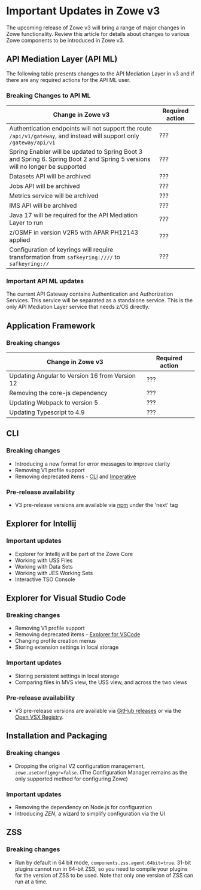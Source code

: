 # Important Updates in Zowe v3

The upcoming release of Zowe v3 will bring a range of major changes in Zowe functionality. Review this article for details about changes to various Zowe components to be introduced in Zowe v3.

## API Mediation Layer (API ML)

The following table presents changes to the API Mediation Layer in v3 and if there are any required actions for the API ML user.

### Breaking Changes to API ML

| Change in  Zowe v3 | Required action |  
|----|-----------------------|
| Authentication endpoints will not support the route `/api/v1/gateway`, and instead will support only `/gateway/api/v1` | ??? |
| Spring Enabler will be updated to Spring Boot 3 and Spring 6. Spring Boot 2 and Spring 5 versions will no longer be supported | ??? |
| Datasets API will be archived | ??? |
| Jobs API will be archived | ??? |
| Metrics service will be archived | ??? |
| IMS API will be archived | ??? |
| Java 17 will be required for the API Mediation Layer to run | ??? |
| z/OSMF in version V2R5 with APAR PH12143 applied | ??? |
| Configuration of keyrings will require transformation from `safkeyring:////` to `safkeyring://` | ??? |


### Important API ML updates

The current API Gateway contains Authentication and Authorization Services. This service will be separated as a standalone service. This is the only API Mediation Layer service that needs z/OS directly.
 
## Application Framework

### Breaking changes

| Change in  Zowe v3 | Required action |  
|----|-----------------------|
| Updating Angular to Version 16 from Version 12 | ??? |
| Removing the core-js dependency | ??? |
| Updating Webpack to version 5 | ??? |
| Updating Typescript to 4.9 | ??? |


## CLI

### Breaking changes

* Introducing a new format for error messages to improve clarity
* Removing V1 profile support
* Removing deprecated items - [CLI](https://github.com/zowe/zowe-cli/issues/1694) and [Imperative](https://github.com/zowe/zowe-cli/issues/1873)

### Pre-release availability

* V3 pre-release versions are available via [npm](https://www.npmjs.com/package/@zowe/cli?activeTab=readme) under the 'next' tag

## Explorer for Intellij

### Important updates

* Explorer for Intellij will be part of the Zowe Core
* Working with USS Files
* Working with Data Sets
* Working with JES Working Sets
* Interactive TSO Console

## Explorer for Visual Studio Code

### Breaking changes

* Removing V1 profile support
* Removing deprecated items - [Explorer for VSCode](https://github.com/zowe/zowe-explorer-vscode/issues/2238)
* Changing profile creation menus
* Storing extension settings in local storage

### Important updates

* Storing persistent settings in local storage
* Comparing files in MVS view, the USS view, and across the two views

### Pre-release availability

* V3 pre-release versions are available via [GitHub releases](https://github.com/zowe/zowe-explorer-vscode/releases) or via the [Open VSX Registry](https://open-vsx.org/extension/Zowe/vscode-extension-for-zowe).

## Installation and Packaging

### Breaking changes

* Dropping the original V2 configuration management, `zowe.useConfigmgr=false`. (The Configuration Manager remains as the only supported method for configuring Zowe)

### Important updates

* Removing the dependency on Node.js for configuration
* Introducing _ZEN_, a wizard to simplify configuration via the UI

## ZSS

### Breaking changes

* Run by default in 64 bit mode, `components.zss.agent.64bit=true`. 31-bit plugins cannot run in 64-bit ZSS, so you need to compile your plugins for the version of ZSS to be used. Note that only one version of ZSS can run at a time.
